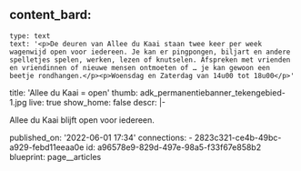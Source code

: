 content_bard:
  -
    type: text
    text: '<p>De deuren van Allee du Kaai staan twee keer per week wagenwijd open voor iedereen. Je kan er pingpongen, biljart en andere spelletjes spelen, werken, lezen of knutselen. Afspreken met vrienden en vriendinnen of nieuwe mensen ontmoeten of … je kan gewoon een beetje rondhangen.</p><p>Woensdag en Zaterdag van 14u00 tot 18u00</p>'
title: 'Allee du Kaai = open'
thumb: adk_permanentiebanner_tekengebied-1.jpg
live: true
show_home: false
descr: |-
  <p>Allee du Kaai blijft open voor iedereen.
  </p>
published_on: '2022-06-01 17:34'
connections:
  - 2823c321-ce4b-49bc-a929-febd11eeaa0e
id: a96578e9-829d-497e-98a5-f33f67e858b2
blueprint: page__articles
